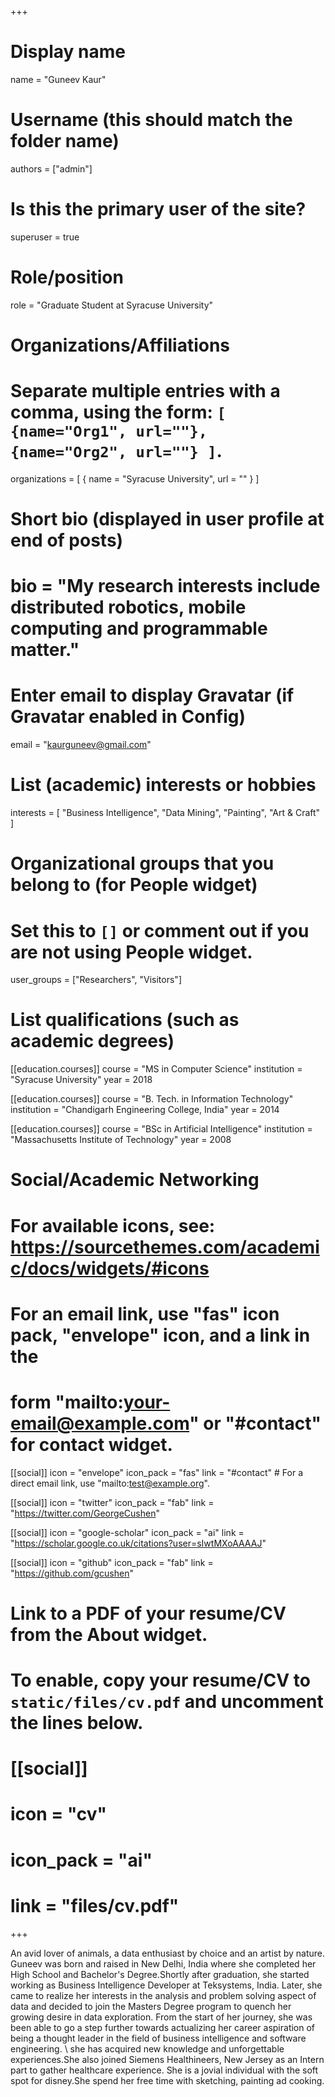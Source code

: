 +++
# Display name
name = "Guneev Kaur"

# Username (this should match the folder name)
authors = ["admin"]

# Is this the primary user of the site?
superuser = true

# Role/position
role = "Graduate Student at Syracuse University"

# Organizations/Affiliations
#   Separate multiple entries with a comma, using the form: `[ {name="Org1", url=""}, {name="Org2", url=""} ]`.
organizations = [ { name = "Syracuse University", url = "" } ]

# Short bio (displayed in user profile at end of posts)
# bio = "My research interests include distributed robotics, mobile computing and programmable matter."

# Enter email to display Gravatar (if Gravatar enabled in Config)
email = "kaurguneev@gmail.com"

# List (academic) interests or hobbies
interests = [
  "Business Intelligence", 
  "Data Mining", 
  "Painting", 
  "Art & Craft" 
]

# Organizational groups that you belong to (for People widget)
#   Set this to `[]` or comment out if you are not using People widget.
user_groups = ["Researchers", "Visitors"]

# List qualifications (such as academic degrees)
[[education.courses]]
  course = "MS in Computer Science"
  institution = "Syracuse University"
  year = 2018

[[education.courses]]
  course = "B. Tech. in Information Technology"
  institution = "Chandigarh Engineering College, India"
  year = 2014

[[education.courses]]
  course = "BSc in Artificial Intelligence"
  institution = "Massachusetts Institute of Technology"
  year = 2008

# Social/Academic Networking
# For available icons, see: https://sourcethemes.com/academic/docs/widgets/#icons
#   For an email link, use "fas" icon pack, "envelope" icon, and a link in the
#   form "mailto:your-email@example.com" or "#contact" for contact widget.

[[social]]
  icon = "envelope"
  icon_pack = "fas"
  link = "#contact"  # For a direct email link, use "mailto:test@example.org".

[[social]]
  icon = "twitter"
  icon_pack = "fab"
  link = "https://twitter.com/GeorgeCushen"

[[social]]
  icon = "google-scholar"
  icon_pack = "ai"
  link = "https://scholar.google.co.uk/citations?user=sIwtMXoAAAAJ"

[[social]]
  icon = "github"
  icon_pack = "fab"
  link = "https://github.com/gcushen"

# Link to a PDF of your resume/CV from the About widget.
# To enable, copy your resume/CV to `static/files/cv.pdf` and uncomment the lines below.
# [[social]]
#   icon = "cv"
#   icon_pack = "ai"
#   link = "files/cv.pdf"

+++

An avid lover of animals, a data enthusiast by choice and an artist by nature. Guneev was born and raised in New Delhi, India where she completed her High School and Bachelor's Degree.Shortly after graduation, she started working as Business Intelligence Developer at Teksystems, India. Later, she came to realize her interests in the analysis and problem solving aspect of data and decided to join the Masters Degree program to quench her growing desire in data exploration. From the start of her journey, she was been able to go a step further towards actualizing her career aspiration of being a thought leader in the field of business intelligence and software engineering. \ she has acquired new knowledge and unforgettable experiences.She also joined Siemens Healthineers, New Jersey as an Intern part to gather healthcare experience. She is a jovial individual with the soft spot for disney.She spend her free time with sketching, painting ad cooking. 
